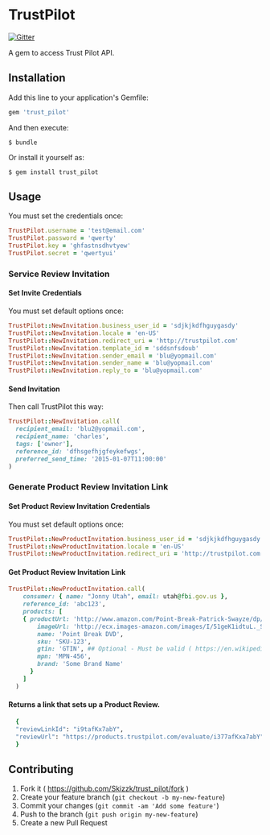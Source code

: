 # TrustPilot

[![Gitter](https://badges.gitter.im/Join%20Chat.svg)](https://gitter.im/Skizzk/trust_pilot?utm_source=badge&utm_medium=badge&utm_campaign=pr-badge&utm_content=badge)

A gem to access Trust Pilot API.

## Installation

Add this line to your application's Gemfile:

```ruby
gem 'trust_pilot'
```

And then execute:

    $ bundle

Or install it yourself as:

    $ gem install trust_pilot

## Usage

You must set the credentials once:
```ruby
TrustPilot.username = 'test@email.com'
TrustPilot.password = 'qwerty'
TrustPilot.key = 'ghfastnsdhvtyew'
TrustPilot.secret = 'qwertyui'
```

### Service Review Invitation 

#### Set Invite Credentials

You must set default options once:
```ruby
TrustPilot::NewInvitation.business_user_id = 'sdjkjkdfhguygasdy'
TrustPilot::NewInvitation.locale = 'en-US'
TrustPilot::NewInvitation.redirect_uri = 'http://trustpilot.com'
TrustPilot::NewInvitation.template_id = 'sddsnfsdoub'
TrustPilot::NewInvitation.sender_email = 'blu@yopmail.com'
TrustPilot::NewInvitation.sender_name = 'blu@yopmail.com'
TrustPilot::NewInvitation.reply_to = 'blu@yopmail.com'
```

#### Send Invitation

Then call TrustPilot this way:
```ruby
TrustPilot::NewInvitation.call(
  recipient_email: 'blu2@yopmail.com', 
  recipient_name: 'charles', 
  tags: ['owner'], 
  reference_id: 'dfhsgefhjgfeykefwgs', 
  preferred_send_time: '2015-01-07T11:00:00'
)
```

### Generate Product Review Invitation Link

#### Set Product Review Invitation Credentials

You must set default options once:
```ruby
TrustPilot::NewProductInvitation.business_user_id = 'sdjkjkdfhguygasdy'
TrustPilot::NewProductInvitation.locale = 'en-US'
TrustPilot::NewProductInvitation.redirect_uri = 'http://trustpilot.com'
```

#### Get Product Review Invitation Link

```ruby
TrustPilot::NewProductInvitation.call(
    consumer: { name: "Jonny Utah", email: utah@fbi.gov.us },
    reference_id: 'abc123',
    products: [
    { productUrl: 'http://www.amazon.com/Point-Break-Patrick-Swayze/dp/B00AOQ8MOQ',
        imageUrl: 'http://ecx.images-amazon.com/images/I/51geK1idtuL._SX200_QL80_.jpg'
        name: 'Point Break DVD',
        sku: 'SKU-123', 
        gtin: 'GTIN', ## Optional - Must be valid ( https://en.wikipedia.org/wiki/Global_Trade_Item_Number )
        mpn: 'MPN-456',
        brand: 'Some Brand Name'
      }
    ]
  )
```

#### Returns a link that sets up a Product Review.

```ruby
  {
  "reviewLinkId": "i9tafKx7abY",
  "reviewUrl": "https://products.trustpilot.com/evaluate/i377afKxa7abY"
  }
```


## Contributing

1. Fork it ( https://github.com/Skizzk/trust_pilot/fork )
2. Create your feature branch (`git checkout -b my-new-feature`)
3. Commit your changes (`git commit -am 'Add some feature'`)
4. Push to the branch (`git push origin my-new-feature`)
5. Create a new Pull Request
